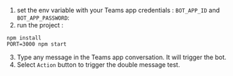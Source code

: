 1. set the env variable with your Teams app credentials : `BOT_APP_ID` and `BOT_APP_PASSWORD`:
2. run the project : 

```shell
npm install
PORT=3000 npm start
```

3. Type any message in the Teams app conversation. It will trigger the bot.
4. Select `Action` button to trigger the double message test.